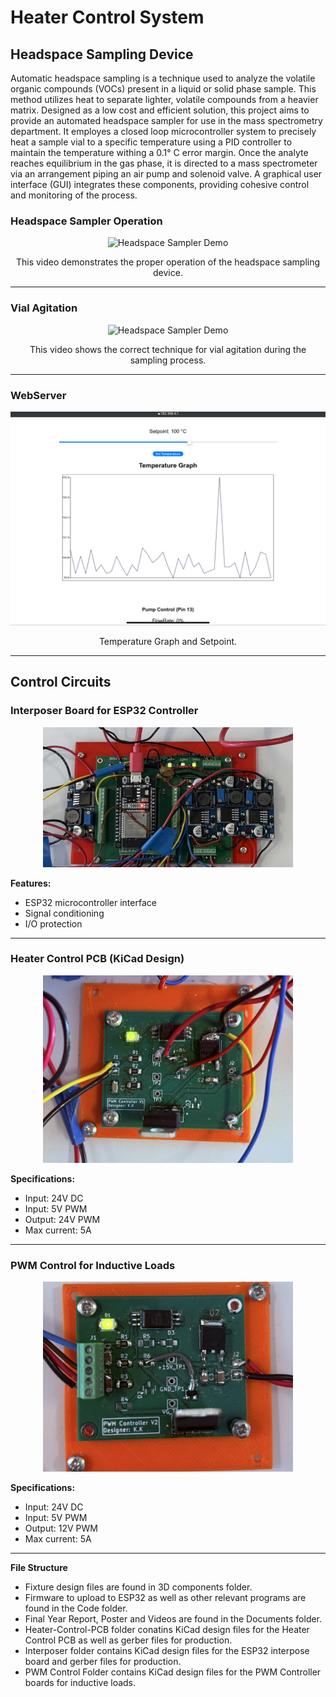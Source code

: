 # Heater Control System

## Headspace Sampling Device

Automatic headspace sampling is a technique used to analyze the volatile organic compounds (VOCs) present in a liquid or solid phase sample. This method utilizes heat to separate lighter, volatile compounds from a heavier matrix. Designed as a low cost and efficient solution, this project aims to provide an automated headspace sampler for use in the mass spectrometry department. It employes a closed loop microcontroller system to precisely heat a sample vial to a specific temperature using a PID controller to maintain the temperature withing a 0.1° C error margin. Once the analyte reaches equilibrium in the gas phase, it is directed to a mass spectrometer via an arrangement piping an air pump and solenoid valve. A graphical user interface (GUI) integrates these components, providing cohesive control and monitoring of the process. 

### Headspace Sampler Operation
<div align="center">
  <img src="Documents/Videos&Images/Headspace%20Sampling%20Operation.gif" width="600" alt="Headspace Sampler Demo">
</div>
<p align="center">This video demonstrates the proper operation of the headspace sampling device.</p>

---

### Vial Agitation
<div align="center">
  <img src="Documents/Videos&Images/Vial%20Agitation.gif" width="250" height= "400" alt="Headspace Sampler Demo">
</div>
<p align="center">This video shows the correct technique for vial agitation during the sampling process.</p>

---

### WebServer
<div align="center">
 <img src="Documents/Videos&Images/TemperatureGraph.PNG" alt="Temperature Setpoint & Graph">
</div>
<p align="center">Temperature Graph and Setpoint.</p>

---

## Control Circuits

### Interposer Board for ESP32 Controller
<div align="center">
  <img src="Interpose/Images/Interpose.JPEG" width="400" alt="ESP32 Interposer Board">
</div>

**Features:**
- ESP32 microcontroller interface
- Signal conditioning
- I/O protection

---

### Heater Control PCB (KiCad Design)
<div align="center">
  <img src="Heater-Control-PCB/Images/PWM%20controller%20V1.JPEG" width="400" alt="Heater Control PCB V1">
</div>

**Specifications:**
- Input: 24V DC
- Input: 5V PWM
- Output: 24V PWM
- Max current: 5A

---

### PWM Control for Inductive Loads
<div align="center">
  <img src="PWM%20Control%20Circuit/Images/PWM%20Controller%20V2.JPEG" width="400" alt="PWM Controller V2">
</div>

**Specifications:**
- Input: 24V DC
- Input: 5V PWM
- Output: 12V PWM
- Max current: 5A

---

**File Structure**
- Fixture design files are found in 3D components folder.
- Firmware to upload to ESP32 as well as other relevant programs are found in the Code folder.
- Final Year Report, Poster and Videos are found in the Documents folder.
- Heater-Control-PCB folder conatins KiCad design files for the Heater Control PCB as well as gerber files for production.
- Interposer folder contains KiCad design files for the ESP32 interpose board and gerber files for production.
- PWM Control Folder contains KiCad design files for the PWM Controller boards for inductive loads.